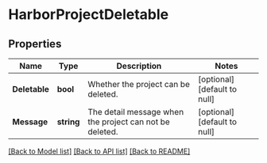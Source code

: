 # HarborProjectDeletable

## Properties
Name | Type | Description | Notes
------------ | ------------- | ------------- | -------------
**Deletable** | **bool** | Whether the project can be deleted. | [optional] [default to null]
**Message** | **string** | The detail message when the project can not be deleted. | [optional] [default to null]

[[Back to Model list]](../README.md#documentation-for-models) [[Back to API list]](../README.md#documentation-for-api-endpoints) [[Back to README]](../README.md)

